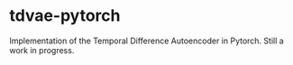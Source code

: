 # tdvae-pytorch
Implementation of the Temporal Difference Autoencoder in Pytorch. Still a work in progress. 
